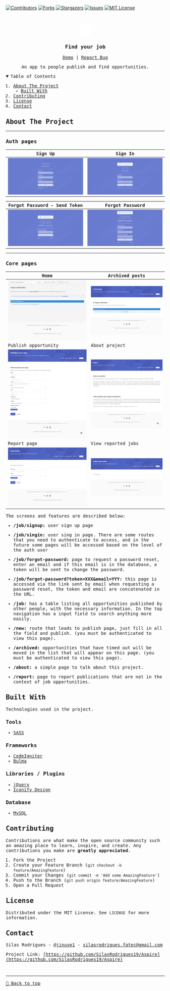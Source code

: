 [![Contributors][contributors-shield]][contributors-url]
[![Forks][forks-shield]][forks-url]
[![Stargazers][stars-shield]][stars-url]
[![Issues][issues-shield]][issues-url]
[![MIT License][license-shield]][license-url]

<!-- PROJECT LOGO -->
<br />
<samp>
<p align="center">
  <a href="#">
    <img src="./logo.svg" alt="Logo" width="35">
  </a>

  <h3 align="center" id="fuj">Find your job</h3>

  <p align="center">
    <a href="https://aspireteste.000webhostapp.com/">Demo</a>
    &#124;	
    <a href="https://github.com/SilasRodrigues19/Aspire/issues">Report Bug</a>
  </p>

  <p align="center">
    An app to people publish and find opportunities.
  </p>
</p>

<!-- TABLE OF CONTENTS -->
<details open="open">
  <summary>Table of Contents</summary>
  <ol>
    <li>
      <a href="#about-the-project">About The Project</a>
      <ul>
        <li><a href="#built-with">Built With</a></li>
      </ul>
    </li>
    <li><a href="#contributing">Contributing</a></li>
    <li><a href="#license">License</a></li>
    <li><a href="#contact">Contact</a></li>
  </ol>
</details>

<!-- ABOUT THE PROJECT -->

## About The Project

<hr>

### Auth pages

| Sign Up | Sign In |
| -------- | -------- |
| [![Preview][product-screenshot6]](https://aspireteste.000webhostapp.com/) | [![Preview][product-screenshot5]](https://aspireteste.000webhostapp.com/) |

| Forgot Password - Send Token | Forgot Password  |
| -------- | -------- |
| [![Preview][product-screenshot7]](https://aspireteste.000webhostapp.com/) | [![Preview][product-screenshot8]](https://aspireteste.000webhostapp.com/) |

<hr>

### Core pages

| Home | Archived posts |
| -------- | -------- |
| [![Preview][product-screenshot]](https://aspireteste.000webhostapp.com/) | [![Preview][product-screenshot3]](https://aspireteste.000webhostapp.com/) |
| Publish opportunity | About project |
| [![Preview][product-screenshot2]](https://aspireteste.000webhostapp.com/) | [![Preview][product-screenshot4]](https://aspireteste.000webhostapp.com/) |
| Report page | View reported jobs |
| [![Preview][product-screenshot9]](https://aspireteste.000webhostapp.com/) | [![Preview][product-screenshot10]](https://aspireteste.000webhostapp.com/) |


The screens and features are described below:

- **/job/signup:** user sign up page

- **/job/singin:** user sing in page. There are some routes that you need to authenticate to access, and in the future some pages will be accessed based on the level of the auth user

- **/job/forgot-password:** page to request a password reset, enter an email and if this email is in the database, a token will be sent to change the password.

- **/job/forgot-password?token=XXX&email=YYY:** this page is accessed via the link sent by email when requesting a password reset, the token and email are concatenated in the URL.

- **/job:** has a table listing all opportunities published by other people, with the necessary information. In the top navigation has a input field to search anything more easily.

- **/new:** route that leads to publish page, just fill in all the field and publish. (you must be authenticated to view this page).

- **/archived:** opportunities that have timed out will be moved in the list that will appear on this page. (you must be authenticated to view this page).

- **/about:** a simple page to talk about this project.

- **/report:** page to report publications that are not in the context of job opportunities.

## Built With

Technologies used in the project.

### Tools

- [SASS](https://sass-lang.com/)

### Frameworks

- [CodeIgniter](https://codeigniter.com/)
- [Bulma](https://bulma.io/)

### Libraries / Plugins

- [jQuery](https://jquery.com/)
- [Iconify Design](https://iconify.design/)

### Database

- [MySQL](https://www.mysql.com/)


<!-- CONTRIBUTING -->

## Contributing

Contributions are what make the open source community such an amazing place to learn, inspire, and create. Any contributions you make are **greatly appreciated**.

1. Fork the Project
2. Create your Feature Branch (`git checkout -b feature/AmazingFeature`)
3. Commit your Changes (`git commit -m 'Add some AmazingFeature'`)
4. Push to the Branch (`git push origin feature/AmazingFeature`)
5. Open a Pull Request

<!-- LICENSE -->

## License

Distributed under the MIT License. See `LICENSE` for more information.

<!-- CONTACT -->

## Contact

Silas Rodrigues - [@jinuye1](https://twitter.com/jinuye1) - silasrodrigues.fatec@gmail.com

Project Link: [https://github.com/SilasRodrigues19/Aspire](https://github.com/SilasRodrigues19/Aspire) <br>

<!-- MARKDOWN LINKS & IMAGES -->
<!-- https://www.markdownguide.org/basic-syntax/#reference-style-links -->

[contributors-shield]: https://img.shields.io/github/contributors/SilasRodrigues19/aspire.svg?style=for-the-badge
[contributors-url]: https://github.com/SilasRodrigues19/Aspire/graphs/contributors
[forks-shield]: https://img.shields.io/github/forks/SilasRodrigues19/aspire.svg?style=for-the-badge
[forks-url]: https://github.com/SilasRodrigues19/Aspire/network/members
[stars-shield]: https://img.shields.io/github/stars/SilasRodrigues19/aspire.svg?style=for-the-badge
[stars-url]: https://github.com/SilasRodrigues19/Aspire/stargazers
[issues-shield]: https://img.shields.io/github/issues/SilasRodrigues19/aspire.svg?style=for-the-badge
[issues-url]: https://github.com/SilasRodrigues19/Aspire/issues
[license-shield]: https://img.shields.io/github/license/SilasRodrigues19/aspire.svg?style=for-the-badge
[license-url]: https://github.com/SilasRodrigues19/Aspire/blob/master/LICENSE
[product-screenshot]: ./public/screenshots/preview.png
[product-screenshot2]: ./public/screenshots/preview2.png
[product-screenshot3]: ./public/screenshots/preview3.png
[product-screenshot4]: ./public/screenshots/preview4.png
[product-screenshot5]: ./public/screenshots/preview5.png
[product-screenshot6]: ./public/screenshots/preview6.png
[product-screenshot7]: ./public/screenshots/preview7.png
[product-screenshot8]: ./public/screenshots/preview8.png
[product-screenshot9]: ./public/screenshots/preview9.png
[product-screenshot10]: ./public/screenshots/preview10.png
[license-url]: https://github.com/SilasRodrigues19/Aspire/blob/master/LICENSE

<br><hr>
[🔼 Back to top](#fuj)
